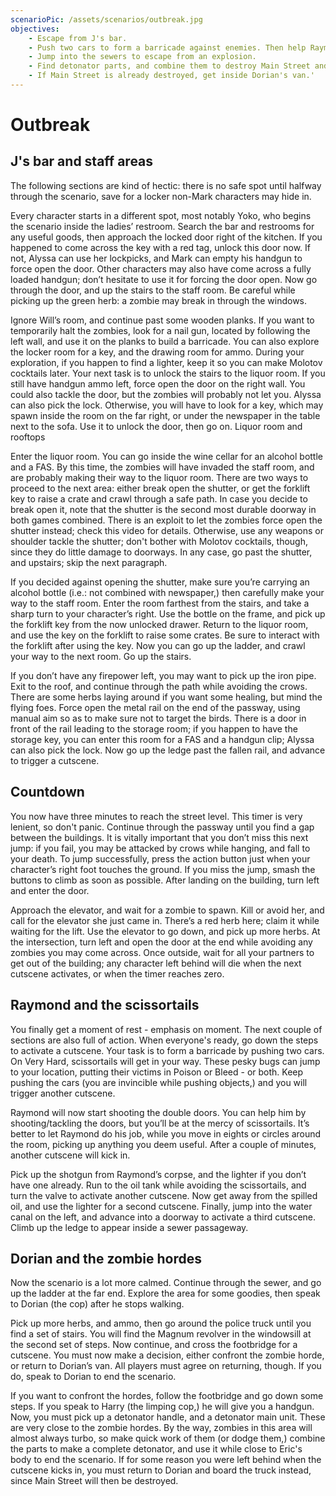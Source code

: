 ```yaml
---
scenarioPic: /assets/scenarios/outbreak.jpg
objectives:
    - Escape from J's bar.
    - Push two cars to form a barricade against enemies. Then help Raymond open a gate.
    - Jump into the sewers to escape from an explosion.
    - Find detonator parts, and combine them to destroy Main Street and stop the zombie hordes.
    - If Main Street is already destroyed, get inside Dorian's van.'
---
```

# Outbreak

<ScenarioOverviewCard/>

## J's bar and staff areas

The following sections are kind of hectic: there is no safe spot until halfway through the scenario, save for a locker non-Mark characters may hide in.

Every character starts in a different spot, most notably Yoko, who begins the scenario inside the ladies’ restroom. Search the bar and restrooms for any useful goods, then approach the locked door right of the kitchen. If you happened to come across the key with a red tag, unlock this door now. If not, Alyssa can use her lockpicks, and Mark can empty his handgun to force open the door. Other characters may also have come across a fully loaded handgun; don’t hesitate to use it for forcing the door open. Now go through the door, and up the stairs to the staff room. Be careful while picking up the green herb: a zombie may break in through the windows.

Ignore Will’s room, and continue past some wooden planks. If you want to temporarily halt the zombies, look for a nail gun, located by following the left wall, and use it on the planks to build a barricade. You can also explore the locker room for a key, and the drawing room for ammo. During your exploration, if you happen to find a lighter, keep it so you can make Molotov cocktails later. Your next task is to unlock the stairs to the liquor room. If you still have handgun ammo left, force open the door on the right wall. You could also tackle the door, but the zombies will probably not let you. Alyssa can also pick the lock. Otherwise, you will have to look for a key, which may spawn inside the room on the far right, or under the newspaper in the table next to the sofa. Use it to unlock the door, then go on.
Liquor room and rooftops

Enter the liquor room. You can go inside the wine cellar for an alcohol bottle and a FAS. By this time, the zombies will have invaded the staff room, and are probably making their way to the liquor room. There are two ways to proceed to the next area: either break open the shutter, or get the forklift key to raise a crate and crawl through a safe path. In case you decide to break open it, note that the shutter is the second most durable doorway in both games combined. There is an exploit to let the zombies force open the shutter instead; check this video for details. Otherwise, use any weapons or shoulder tackle the shutter; don't bother with Molotov cocktails, though, since they do little damage to doorways. In any case, go past the shutter, and upstairs; skip the next paragraph.

If you decided against opening the shutter, make sure you’re carrying an alcohol bottle (i.e.: not combined with newspaper,) then carefully make your way to the staff room. Enter the room farthest from the stairs, and take a sharp turn to your character’s right. Use the bottle on the frame, and pick up the forklift key from the now unlocked drawer. Return to the liquor room, and use the key on the forklift to raise some crates. Be sure to interact with the forklift after using the key. Now you can go up the ladder, and crawl your way to the next room. Go up the stairs.

If you don’t have any firepower left, you may want to pick up the iron pipe. Exit to the roof, and continue through the path while avoiding the crows. There are some herbs laying around if you want some healing, but mind the flying foes. Force open the metal rail on the end of the passway, using manual aim so as to make sure not to target the birds. There is a door in front of the rail leading to the storage room; if you happen to have the storage key, you can enter this room for a FAS and a handgun clip; Alyssa can also pick the lock. Now go up the ledge past the fallen rail, and advance to trigger a cutscene.

## Countdown

You now have three minutes to reach the street level. This timer is very lenient, so don't panic. Continue through the passway until you find a gap between the buildings. It is vitally important that you don’t miss this next jump: if you fail, you may be attacked by crows while hanging, and fall to your death. To jump successfully, press the action button just when your character’s right foot touches the ground. If you miss the jump, smash the buttons to climb as soon as possible. After landing on the building, turn left and enter the door.

Approach the elevator, and wait for a zombie to spawn. Kill or avoid her, and call for the elevator she just came in. There’s a red herb here; claim it while waiting for the lift. Use the elevator to go down, and pick up more herbs. At the intersection, turn left and open the door at the end while avoiding any zombies you may come across. Once outside, wait for all your partners to get out of the building; any character left behind will die when the next cutscene activates, or when the timer reaches zero.

## Raymond and the scissortails

You finally get a moment of rest - emphasis on moment. The next couple of sections are also full of action. When everyone's ready, go down the steps to activate a cutscene. Your task is to form a barricade by pushing two cars. On Very Hard, scissortails will get in your way. These pesky bugs can jump to your location, putting their victims in Poison or Bleed - or both. Keep pushing the cars (you are invincible while pushing objects,) and you will trigger another cutscene.

Raymond will now start shooting the double doors. You can help him by shooting/tackling the doors, but you’ll be at the mercy of scissortails. It’s better to let Raymond do his job, while you move in eights or circles around the room, picking up anything you deem useful. After a couple of minutes, another cutscene will kick in.

Pick up the shotgun from Raymond’s corpse, and the lighter if you don’t have one already. Run to the oil tank while avoiding the scissortails, and turn the valve to activate another cutscene. Now get away from the spilled oil, and use the lighter for a second cutscene. Finally, jump into the water canal on the left, and advance into a doorway to activate a third cutscene. Climb up the ledge to appear inside a sewer passageway.

## Dorian and the zombie hordes

Now the scenario is a lot more calmed. Continue through the sewer, and go up the ladder at the far end. Explore the area for some goodies, then speak to Dorian (the cop) after he stops walking.

Pick up more herbs, and ammo, then go around the police truck until you find a set of stairs. You will find the Magnum revolver in the windowsill at the second set of steps. Now continue, and cross the footbridge for a cutscene. You must now make a decision, either confront the zombie horde, or return to Dorian’s van. All players must agree on returning, though. If you do, speak to Dorian to end the scenario.

If you want to confront the hordes, follow the footbridge and go down some steps. If you speak to Harry (the limping cop,) he will give you a handgun. Now, you must pick up a detonator handle, and a detonator main unit. These are very close to the zombie hordes. By the way, zombies in this area will almost always turbo, so make quick work of them (or dodge them,) combine the parts to make a complete detonator, and use it while close to Eric's body to end the scenario. If for some reason you were left behind when the cutscene kicks in, you must return to Dorian and board the truck instead, since Main Street will then be destroyed.
